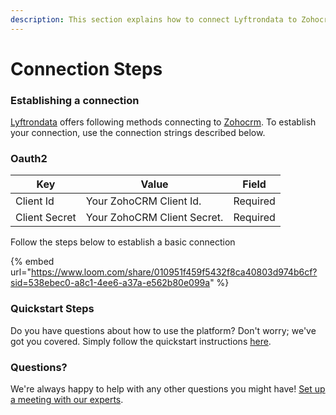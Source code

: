 ```yaml
---
description: This section explains how to connect Lyftrondata to Zohocrm.
---
```


# Connection Steps

### Establishing a connection

[Lyftrondata](https://www.lyftrondata.com) offers following methods connecting to [Zohocrm](https://www.lyftrondata.com/integration/sales-analytics/zohocrm/). To establish your connection, use the connection strings described below.

### Oauth2

| Key           | Value                       | Field    |
| ------------- | --------------------------- | -------- |
| Client Id     | Your ZohoCRM Client Id.     | Required |
| Client Secret | Your ZohoCRM Client Secret. | Required |

Follow the steps below to establish a basic connection

{% embed url="https://www.loom.com/share/010951f459f5432f8ca40803d974b6cf?sid=538ebec0-a8c1-4ee6-a37a-e562b80e099a" %}

### Quickstart Steps

Do you have questions about how to use the platform? Don't worry; we've got you covered. Simply follow the quickstart instructions [here](./).

### Questions? <a href="#questions" id="questions"></a>

We're always happy to help with any other questions you might have! [Set up a meeting with our experts](https://www.lyftrondata.com/book-a-meeting/).
